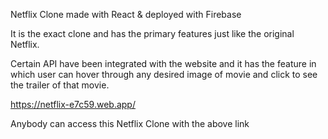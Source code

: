 Netflix Clone made with React & deployed with Firebase

It is the exact clone and has the primary features just like the original Netflix.

Certain API have been integrated with the website and it has the feature in which user
can hover through any desired image of movie and click to see the trailer of that movie.

https://netflix-e7c59.web.app/

Anybody can access this Netflix Clone with the above link
